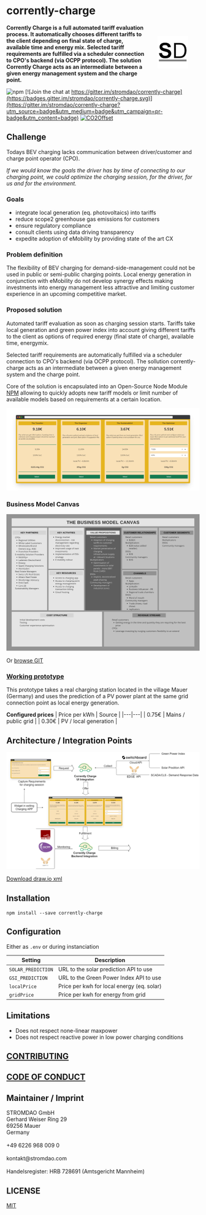 # corrently-charge

<a href="https://stromdao.de/" target="_blank" title="STROMDAO - Digital Energy Infrastructure"><img src="./static/stromdao.png" align="right" height="85px" hspace="30px" vspace="30px"></a>

**Corrently Charge is a full automated tariff evaluation process. It automatically chooses different tariffs to the client depending on final state of charge, available time and energy mix. Selected tariff requirements are fulfilled via a scheduler connection to CPO's backend (via OCPP protocol). The solution Corrently Charge acts as an intermediate between a given energy management system and the charge point.**


![npm](https://img.shields.io/npm/dw/corrently-charge)
[![Join the chat at https://gitter.im/stromdao/corrently-charge](https://badges.gitter.im/stromdao/corrently-charge.svg)](https://gitter.im/stromdao/corrently-charge?utm_source=badge&utm_medium=badge&utm_campaign=pr-badge&utm_content=badge)
[![CO2Offset](https://api.corrently.io/v2.0/ghgmanage/statusimg?host=corrently-charge&svg=1)](https://co2offset.io/badge.html?host=corrently-charge)

## Challenge

Todays BEV charging lacks communication between driver/customer and charge point operator (CPO).

*If we would know the goals the driver has by time of connecting to our charging point, we could optimize the charging session, for the driver, for us and for the environment.*

### Goals
- integrate local generation (eq. photovoltaics) into tariffs
- reduce scope2 greenhouse gas emissions for customers
- ensure regulatory compliance   
- consult clients using data driving transparency
- expedite adoption of eMobility by providing  state of the art CX

### Problem definition
The flexibility of BEV charging for demand-side-management could not be used in public or semi-public charging points. Local energy generation in conjunction with eMobility do not develop synergy effects making investments into energy management less attractive and limiting customer experience in an upcoming competitive market.

### Proposed solution
Automated tariff evaluation as soon as charging session starts. Tariffs take local generation and green power index into account giving different tariffs to the client as options of required energy (final state of charge), available time, energymix.

Selected tariff requirements are automatically fulfilled via a scheduler connection to CPO's backend (via OCPP protocol). The sollution corrently-charge acts as an intermediate between a given energy management system and the charge point.

Core of the solution is encapsulated into an Open-Source Node Module [NPM](https://www.npmjs.com/package/corrently-charge) allowing to quickly adopts new tariff models or limit number of available models based on requirements at a certain location.

[![Sample Plugin UX](./static/screenshot_result.png)](https://l.stromdao.de/corrently-charge)

### Business Model Canvas
[![Business Model Canvas](./EnPulse_BusinessModelCanvas.png)](./challenge/bmc.pdf)

Or [browse GIT](./challenge/slides/BusinessCanvas_CorrentlyCharge.htm.html)

### [Working prototype](https://smith.corrently.cloud/app/mobilitython-corrently-charge/tariff-selection-631dc4f8caf77e03f003740b)
This prototype takes a real charging station located in the village Mauer (Germany) and uses the prediction of a PV power plant at the same grid connection point as local energy generation.

**Configured prices**
| Price per kWh | Source |
|---|---|
| 0.75€ | Mains / public grid |
| 0.30€ | PV / local generation |

## Architecture / Integration Points
[![Architecture Schema Charging](./challenge/architecture.drawio.png)](./challenge/architecture.drawio.png)

[Download draw.io xml](./challenge/architecture.drawio.xml)


## Installation
```
npm install --save corrently-charge
```

## Configuration
Either as  `.env` or during instanciation

| Setting | Description |
|---|---|
| `SOLAR_PREDICTION` | URL to the solar prediction API to use |
| `GSI_PREDICTION` | URL to the Green Power Index API to use |
| `localPrice`  | Price per kwh for local energy (eq. solar) |
| `gridPrice`   | Price per kwh for energy from grid |



## Limitations
- Does not respect none-linear maxpower
- Does not respect reactive power in low power charging conditions

## [CONTRIBUTING](https://github.com/energychain/corrently-charge/blob/main/CONTRIBUTING.md)

## [CODE OF CONDUCT](https://github.com/energychain/corrently-charge/blob/main/CODE_OF_CONDUCT.md)


## Maintainer / Imprint

<addr>
STROMDAO GmbH  <br/>
Gerhard Weiser Ring 29  <br/>
69256 Mauer  <br/>
Germany  <br/>
  <br/>
+49 6226 968 009 0  <br/>
  <br/>
kontakt@stromdao.com  <br/>
  <br/>
Handelsregister: HRB 728691 (Amtsgericht Mannheim)
</addr>


## LICENSE
[MIT](./LICENSE)
